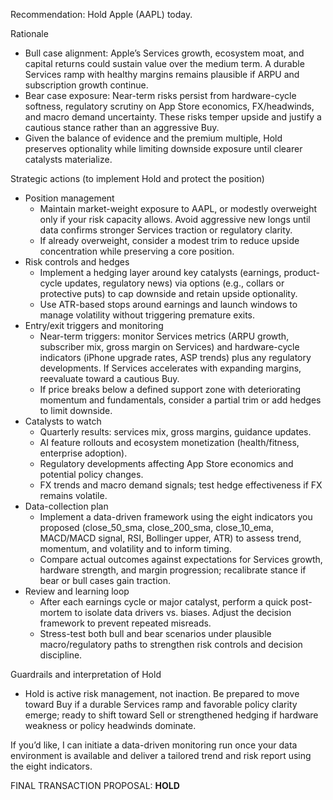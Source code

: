 Recommendation: Hold Apple (AAPL) today.

Rationale
- Bull case alignment: Apple’s Services growth, ecosystem moat, and capital returns could sustain value over the medium term. A durable Services ramp with healthy margins remains plausible if ARPU and subscription growth continue.
- Bear case exposure: Near-term risks persist from hardware-cycle softness, regulatory scrutiny on App Store economics, FX/headwinds, and macro demand uncertainty. These risks temper upside and justify a cautious stance rather than an aggressive Buy.
- Given the balance of evidence and the premium multiple, Hold preserves optionality while limiting downside exposure until clearer catalysts materialize.

Strategic actions (to implement Hold and protect the position)
- Position management
  - Maintain market-weight exposure to AAPL, or modestly overweight only if your risk capacity allows. Avoid aggressive new longs until data confirms stronger Services traction or regulatory clarity.
  - If already overweight, consider a modest trim to reduce upside concentration while preserving a core position.
- Risk controls and hedges
  - Implement a hedging layer around key catalysts (earnings, product-cycle updates, regulatory news) via options (e.g., collars or protective puts) to cap downside and retain upside optionality.
  - Use ATR-based stops around earnings and launch windows to manage volatility without triggering premature exits.
- Entry/exit triggers and monitoring
  - Near-term triggers: monitor Services metrics (ARPU growth, subscriber mix, gross margin on Services) and hardware-cycle indicators (iPhone upgrade rates, ASP trends) plus any regulatory developments. If Services accelerates with expanding margins, reevaluate toward a cautious Buy.
  - If price breaks below a defined support zone with deteriorating momentum and fundamentals, consider a partial trim or add hedges to limit downside.
- Catalysts to watch
  - Quarterly results: services mix, gross margins, guidance updates.
  - AI feature rollouts and ecosystem monetization (health/fitness, enterprise adoption).
  - Regulatory developments affecting App Store economics and potential policy changes.
  - FX trends and macro demand signals; test hedge effectiveness if FX remains volatile.
- Data-collection plan
  - Implement a data-driven framework using the eight indicators you proposed (close_50_sma, close_200_sma, close_10_ema, MACD/MACD signal, RSI, Bollinger upper, ATR) to assess trend, momentum, and volatility and to inform timing.
  - Compare actual outcomes against expectations for Services growth, hardware strength, and margin progression; recalibrate stance if bear or bull cases gain traction.
- Review and learning loop
  - After each earnings cycle or major catalyst, perform a quick post-mortem to isolate data drivers vs. biases. Adjust the decision framework to prevent repeated misreads.
  - Stress-test both bull and bear scenarios under plausible macro/regulatory paths to strengthen risk controls and decision discipline.

Guardrails and interpretation of Hold
- Hold is active risk management, not inaction. Be prepared to move toward Buy if a durable Services ramp and favorable policy clarity emerge; ready to shift toward Sell or strengthened hedging if hardware weakness or policy headwinds dominate.

If you’d like, I can initiate a data-driven monitoring run once your data environment is available and deliver a tailored trend and risk report using the eight indicators.

FINAL TRANSACTION PROPOSAL: **HOLD**